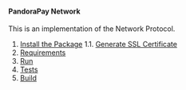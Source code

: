 #### PandoraPay Network

This is an implementation of the Network Protocol.

1. [Install the Package](./../kernel/wiki/installation.md#install-the-package)
    1.1. [Generate SSL Certificate](./wiki/ssl-certificate.md)
3. [Requirements](./../kernel/wiki/installation.md#requirements)
4. [Run](./../kernel/wiki/installation.md#run)
5. [Tests](./../kernel/wiki/installation.md#tests)
6. [Build](./../kernel/wiki/installation.md#build)
